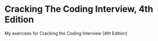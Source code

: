 # Cracking The Coding Interview, 4th Edition

My exercises for Cracking the Coding Interview (4th Edition)
